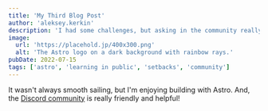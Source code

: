 ```yaml
---
title: 'My Third Blog Post'
author: 'aleksey.kerkin'
description: 'I had some challenges, but asking in the community really helped!'
image:
  url: 'https://placehold.jp/400x300.png'
  alt: 'The Astro logo on a dark background with rainbow rays.'
pubDate: 2022-07-15
tags: ['astro', 'learning in public', 'setbacks', 'community']
---
```


It wasn't always smooth sailing, but I'm enjoying building with Astro. And, the [Discord community](https://astro.build/chat) is really friendly and helpful!
